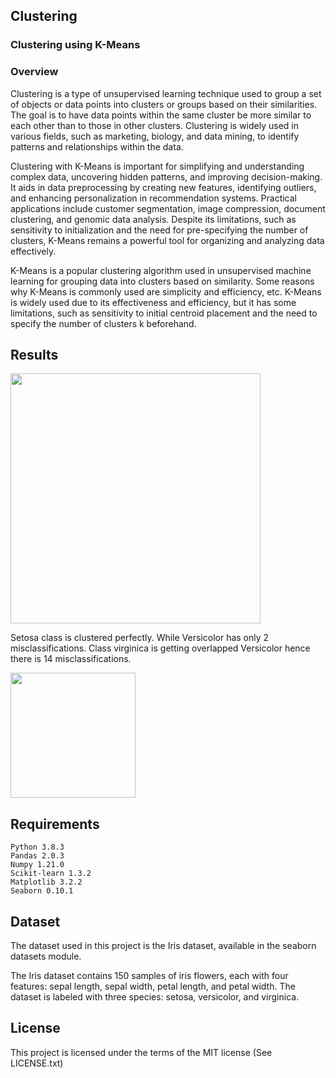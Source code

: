 ## Clustering

### Clustering using K-Means

### Overview

Clustering is a type of unsupervised learning technique used to group a set of objects or data points into clusters or groups based on their similarities. The goal is to have data points within the same cluster be more similar to each other than to those in other clusters. Clustering is widely used in various fields, such as marketing, biology, and data mining, to identify patterns and relationships within the data.

Clustering with K-Means is important for simplifying and understanding complex data, uncovering hidden patterns, and improving decision-making. It aids in data preprocessing by creating new features, identifying outliers, and enhancing personalization in recommendation systems. Practical applications include customer segmentation, image compression, document clustering, and genomic data analysis. Despite its limitations, such as sensitivity to initialization and the need for pre-specifying the number of clusters, K-Means remains a powerful tool for organizing and analyzing data effectively.


K-Means is a popular clustering algorithm used in unsupervised machine learning for grouping data into clusters based on similarity.
Some reasons why K-Means is commonly used are simplicity and efficiency, etc. K-Means is widely used due to its effectiveness and efficiency, but it has some limitations, such as sensitivity to initial centroid placement and the need to specify the number of clusters k beforehand.

## Results

<img src="https://github.com/user-attachments/assets/87516ec0-01f0-40f4-b2c4-a0f0c9255101" width="400">

Setosa class is clustered perfectly. While Versicolor has only 2 misclassifications. Class virginica is getting overlapped Versicolor hence there is 14 misclassifications.

<img src="https://github.com/user-attachments/assets/80b34d0c-24be-4298-a2fe-9276dd7ae26c" width="200">

## Requirements

    Python 3.8.3
    Pandas 2.0.3
    Numpy 1.21.0
    Scikit-learn 1.3.2
    Matplotlib 3.2.2
    Seaborn 0.10.1


## Dataset

The dataset used in this project is the Iris dataset, available in the seaborn datasets module.

The Iris dataset contains 150 samples of iris flowers, each with four features: sepal length, sepal width, petal length, and petal width. The dataset is labeled with three species: setosa, versicolor, and virginica.


## License

This project is licensed under the terms of the MIT license (See LICENSE.txt)
